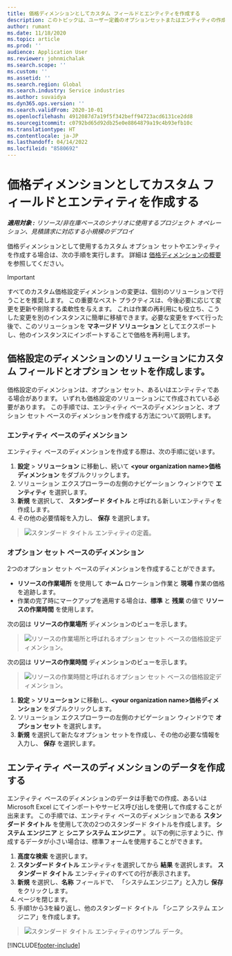 ```yaml
---
title: 価格ディメンションとしてカスタム フィールドとエンティティを作成する
description: このトピックは、ユーザー定義のオプションセットまたはエンティティの作成方法について説明します。
author: rumant
ms.date: 11/18/2020
ms.topic: article
ms.prod: ''
audience: Application User
ms.reviewer: johnmichalak
ms.search.scope: ''
ms.custom: ''
ms.assetid: ''
ms.search.region: Global
ms.search.industry: Service industries
ms.author: suvaidya
ms.dyn365.ops.version: ''
ms.search.validFrom: 2020-10-01
ms.openlocfilehash: 4912087d7a19f5f342beff94723acd6131ce2dd8
ms.sourcegitcommit: c0792bd65d92db25e0e8864879a19c4b93efb10c
ms.translationtype: HT
ms.contentlocale: ja-JP
ms.lasthandoff: 04/14/2022
ms.locfileid: "8580692"
---
```

# <a name="create-custom-fields-and-entities-as-pricing-dimensions"></a>価格ディメンションとしてカスタム フィールドとエンティティを作成する

_**適用対象 :** リソース/非在庫ベースのシナリオに使用するプロジェクト オペレーション、見積請求に対応する小規模のデプロイ_

価格ディメンションとして使用するカスタム オプション セットやエンティティを作成する場合は、次の手順を実行します。 詳細は [価格ディメンションの概要](pricing-dimensions-overview.md) を参照してください。  

> [!IMPORTANT]
> すべてのカスタム価格設定ディメンションの変更は、個別のソリューションで行うことを推奨します。 この重要なベスト プラクティスは、今後必要に応じて変更を更新や削除する柔軟性を与えます。 これは作業の再利用にも役立ち、こうした変更を別のインスタンスに簡単に移植できます。必要な変更をすべて行った後で、このソリューションを **マネージド ソリューション** としてエクスポートし、他のインスタンスにインポートすることで価格を再利用します。

  
## <a name="create-custom-fields-and-option-sets-in-the-pricing-dimension-solution"></a>価格設定のディメンションのソリューションにカスタム フィールドとオプション セットを作成します。

価格設定のディメンションは、オプション セット、あるいはエンティティである場合があります。 いずれも価格設定のソリューションにて作成されている必要があります。 この手順では、エンティティ ベースのディメンションと、オプション セット ベースのディメンションを作成する方法について説明します。

### <a name="entity-based-dimensions"></a>エンティティ ベースのディメンション
エンティティ ベースのディメンションを作成する際は、次の手順に従います。

1. **設定** > **ソリューション** に移動し、続いて **\<your organization name>価格ディメンション** をダブルクリックします。
2. ソリューション エクスプローラーの左側のナビゲーション ウィンドウで **エンティティ** を選択します。
3. **新規** を選択して、 **スタンダード タイトル** と呼ばれる新しいエンティティを作成します。 
4. その他の必要情報を入力し、 **保存** を選択します。

> ![スタンダード タイトル エンティティの定義。](media/Standard-Title-entity-definition.png)

### <a name="option-set-based-dimensions"></a>オプション セット ベースのディメンション 
2つのオプション セット ベースのディメンションを作成することができます。 

- **リソースの作業場所** を使用して **ホーム** ロケーション作業と **現場** 作業の価格を追跡します。 
- 作業の完了時にマークアップを適用する場合は、**標準** と **残業** の値で **リソースの作業時間** を使用します。

次の図は **リソースの作業場所** ディメンションのビューを示します。 

> ![リソースの作業場所と呼ばれるオプション セット ベースの価格設定ディメンション。](media/Option-set-PD-called-Resource-Work-Location.png)

次の図は **リソースの作業時間** ディメンションのビューを示します。 

> ![リソースの作業時間と呼ばれるオプション セット ベースの価格設定ディメンション。](media/Option-set-PD-called-Resource-Work-Hours.png)

1. **設定** > **ソリューション** に移動し、**\<your organization name>価格ディメンション** をダブルクリックします。 
2. ソリューション エクスプローラーの左側のナビゲーション ウィンドウで **オプション セット** を選択します。 
3. **新規** を選択して新たなオプション セットを作成し、その他の必要な情報を入力し、 **保存** を選択します。

## <a name="create-data-for-entity-based-dimensions"></a>エンティティ ベースのディメンションのデータを作成する

エンティティ ベースのディメンションのデータは手動での作成、あるいは Microsoft Excel にてインポートやサービス呼び出しを使用して作成することが出来ます。 この手順では、エンティティ ベースのディメンションである **スタンダード タイトル** を使用して次の2つのスタンダード タイトルを作成します。 **システム エンジニア** と **シニア システム エンジニア** 。 以下の例に示すように、作成するデータが小さい場合は、標準フォームを使用することができます。

1. **高度な検索** を選択します。
2. **スタンダード タイトル** エンティティを選択してから **結果** を選択します。 **スタンダード タイトル** エンティティのすべての行が表示されます。
3. **新規** を選択し、**名称** フィールドで、 「システムエンジニア」と入力し **保存** をクリックします。
4. ページを閉じます。 
5. 手順1から3を繰り返し、他のスタンダード タイトル 「シニア システム エンジニア」を作成します。

> ![スタンダード タイトル エンティティのサンプル データ。](media/ST-data.png)


[!INCLUDE[footer-include](../includes/footer-banner.md)]